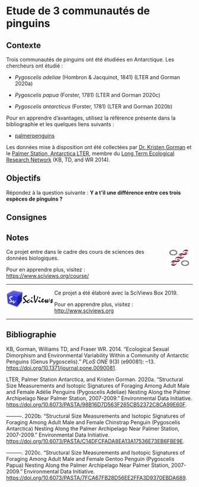 Etude de 3 communautés de pinguins
================

<!--- DO NOT EDIT README.MD. EDIT ONLY README.RMD ----->

## Contexte

Trois communautés de pinguins ont été étudiées en Antarctique. Les
chercheurs ont étudié :

  - *Pygoscelis adeliae* (Hombron & Jacquinot, 1841) (LTER and Gorman
    2020a)

  - *Pygoscelis papua* (Forster, 1781) (LTER and Gorman 2020c)

  - *Pygoscelis antarcticus* (Forster, 1781) (LTER and Gorman 2020b)

Pour en apprendre d’avantages, utilisez la référence présente dans la
bibliographie et les quelques liens suivants :

  - [palmerpenguins](https://allisonhorst.github.io/palmerpenguins/)

Les données mise à disposition ont été collectées par [Dr. Kristen
Gorman](https://www.uaf.edu/cfos/people/faculty/detail/kristen-gorman.php)
et le [Palmer Station, Antarctica LTER](https://pal.lternet.edu/),
membre du [Long Term Ecological Research Network](https://lternet.edu/)
(KB, TD, and WR 2014).

## Objectifs

Répondez à la question suivante : **Y a t’il une différence entre ces
trois espèces de pinguins
?**

## Consignes

## Notes

<img src="figures/biodatascience.png" width="75" height="50" align="right"/>
Ce projet entre dans le cadre des cours de sciences des données
biologiques.

Pour en apprendre plus, visitez : <https://www.sciviews.org/course/>

-----

<img src="figures/site-title.png" width="130" height="50" align="left"/>
Ce projet a été élaboré avec la SciViews Box 2019.

Pour en apprendre plus, visitez : <http://www.sciviews.org>

-----

## Bibliographie

<div id="refs" class="references">

<div id="ref-palmerpenguins">

KB, Gorman, Williams TD, and Fraser WR. 2014. “Ecological Sexual
Dimorphism and Environmental Variability Within a Community of Antarctic
Penguins (Genus Pygoscelis).” *PLoS ONE* 9(3) (e90081): –13.
<https://doi.org/10.1371/journal.pone.0090081>.

</div>

<div id="ref-adeliepenguins">

LTER, Palmer Station Antarctica, and Kristen Gorman. 2020a. “Structural
Size Measurements and Isotopic Signatures of Foraging Among Adult Male
and Female Adélie Penguins (Pygoscelis Adeliae) Nesting Along the Palmer
Archipelago Near Palmer Station, 2007-2009.” Environmental Data
Initiative.
<https://doi.org/10.6073/PASTA/98B16D7D563F265CB52372C8CA99E60F>.

</div>

<div id="ref-chinstrappenguins">

———. 2020b. “Structural Size Measurements and Isotopic Signatures of
Foraging Among Adult Male and Female Chinstrap Penguin (Pygoscelis
Antarctica) Nesting Along the Palmer Archipelago Near Palmer Station,
2007-2009.” Environmental Data Initiative.
<https://doi.org/10.6073/PASTA/C14DFCFADA8EA13A17536E73EB6FBE9E>.

</div>

<div id="ref-gentoopenguins">

———. 2020c. “Structural Size Measurements and Isotopic Signatures of
Foraging Among Adult Male and Female Gentoo Penguin (Pygoscelis Papua)
Nesting Along the Palmer Archipelago Near Palmer Station, 2007-2009.”
Environmental Data Initiative.
<https://doi.org/10.6073/PASTA/7FCA67FB28D56EE2FFA3D9370EBDA689>.

</div>

</div>
